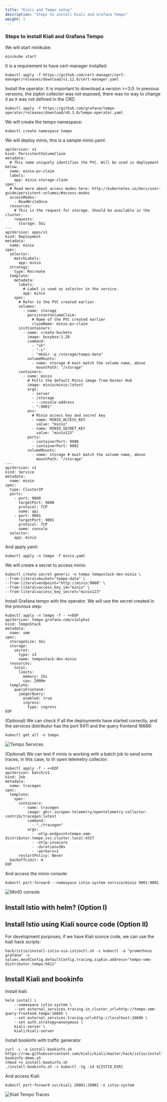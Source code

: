 ```yaml
---
title: "Kiali and Tempo setup"
description: "Steps to install Kiali and Grafana Tempo"
weight: 2
---
```


### Steps to install Kiali and Grafana Tempo

We will start minikube: 

```
minikube start
```

It is a requirement to have cert-manager installed: 

```
kubectl apply -f https://github.com/cert-manager/cert-manager/releases/download/v1.12.0/cert-manager.yaml
```

Install the operator. It is important to download a version >=3.0. In previous versions, the zipkin collector was not exposed, there was no way to change it as it was not defined in the CRD.

```
kubectl apply -f https://github.com/grafana/tempo-operator/releases/download/v0.3.0/tempo-operator.yaml
```

We will create the tempo namespace: 
```
kubectl create namespace tempo
```

We will deploy minio, this is a sample minio.yaml:
```
apiVersion: v1
kind: PersistentVolumeClaim
metadata:
  # This name uniquely identifies the PVC. Will be used in deployment below.
  name: minio-pv-claim
  labels:
    app: minio-storage-claim
spec:
  # Read more about access modes here: http://kubernetes.io/docs/user-guide/persistent-volumes/#access-modes
  accessModes:
    - ReadWriteOnce
  resources:
    # This is the request for storage. Should be available in the cluster.
    requests:
      storage: 5Gi
---
apiVersion: apps/v1
kind: Deployment
metadata:
  name: minio
spec:
  selector:
    matchLabels:
      app: minio
  strategy:
    type: Recreate
  template:
    metadata:
      labels:
        # Label is used as selector in the service.
        app: minio
    spec:
      # Refer to the PVC created earlier
      volumes:
        - name: storage
          persistentVolumeClaim:
            # Name of the PVC created earlier
            claimName: minio-pv-claim
      initContainers:
        - name: create-buckets
          image: busybox:1.28
          command:
            - "sh"
            - "-c"
            - "mkdir -p /storage/tempo-data"
          volumeMounts:
            - name: storage # must match the volume name, above
              mountPath: "/storage"
      containers:
        - name: minio
          # Pulls the default Minio image from Docker Hub
          image: minio/minio:latest
          args:
            - server
            - /storage
            - --console-address
            - ":9001"
          env:
            # Minio access key and secret key
            - name: MINIO_ACCESS_KEY
              value: "minio"
            - name: MINIO_SECRET_KEY
              value: "minio123"
          ports:
            - containerPort: 9000
            - containerPort: 9001
          volumeMounts:
            - name: storage # must match the volume name, above
              mountPath: "/storage"
---
apiVersion: v1
kind: Service
metadata:
  name: minio
spec:
  type: ClusterIP
  ports:
    - port: 9000
      targetPort: 9000
      protocol: TCP
      name: api
    - port: 9001
      targetPort: 9001
      protocol: TCP
      name: console
  selector:
    app: minio
```

And apply yaml: 
```
kubectl apply -n tempo -f minio.yaml
```

We will create a secret to access minio:
```
kubectl create secret generic -n tempo tempostack-dev-minio \
--from-literal=bucket="tempo-data" \
--from-literal=endpoint="http://minio:9000" \
--from-literal=access_key_id="minio" \
--from-literal=access_key_secret="minio123"
```

Install Grafana tempo with the operator. We will use the secret created in the previous step:
```
kubectl apply -n tempo -f - <<EOF
apiVersion: tempo.grafana.com/v1alpha1
kind: TempoStack
metadata:
  name: smm
spec:
  storageSize: 1Gi
  storage:
    secret:
      type: s3
      name: tempostack-dev-minio
  resources:
    total:
      limits:
        memory: 2Gi
        cpu: 2000m
  template:
    queryFrontend:
      jaegerQuery:
        enabled: true
        ingress:
          type: ingress
EOF
```

(Optional) We can check if all the deployments have started correctly, and the services distributor has the port 9411 and the query frontend 16686:
```
kubectl get all -n tempo
```
![Tempo Services](/images/tutorial/tempo/tempo-services.png "Tempo Services")

(Optional) We can test if minio is working with a batch job to send some traces, in this case, to th open telemetry collector: 
```
kubectl apply -f - <<EOF
apiVersion: batch/v1
kind: Job
metadata:
  name: tracegen
spec:
  template:
    spec:
      containers:
        - name: tracegen
          image: ghcr.io/open-telemetry/opentelemetry-collector-contrib/tracegen:latest
          command:
            - "./tracegen"
          args:
            - -otlp-endpoint=tempo-smm-distributor.tempo.svc.cluster.local:4317
            - -otlp-insecure
            - -duration=30s
            - -workers=1
      restartPolicy: Never
  backoffLimit: 4
EOF
```

And access the minio console: 
```
kubectl port-forward --namespace istio-system service/minio 9001:9001
```

![MinIO console](/images/tutorial/tempo/minio.png "MinIO console")

## Install Istio with helm? (Option I)

## Install Istio using Kiali source code (Option II)
For development purposes, if we have Kiali source code, we can use the kiali hack scripts:

```
hack/istio/install-istio-via-istioctl.sh -c kubectl -a "prometheus grafana" -s values.meshConfig.defaultConfig.tracing.zipkin.address="tempo-smm-distributor.tempo:9411"
```

## Install Kiali and bookinfo

Install kiali:
```
helm install \
    --namespace istio-system \
    --set external_services.tracing.in_cluster_url=http://tempo-smm-query-frontend.tempo:16685 \
    --set external_services.tracing.url=http://localhost:16686 \
    --set auth.strategy=anonymous \
    kiali-server \
    kiali/kiali-server
```

Install bookinfo with traffic generator
```
curl -L -o install-bookinfo.sh https://raw.githubusercontent.com/kiali/kiali/master/hack/istio/install-bookinfo-demo.sh
chmod +x install-bookinfo.sh
./install-bookinfo.sh -c kubectl -tg -id ${ISTIO_DIR}
```

And access Kiali: 

```
kubectl port-forward svc/kiali 20001:20001 -n istio-system
```
![Kiali Tempo Traces](/images/tutorial/tempo/kiali-tempo-traces.png "Kiali Tempo traces")